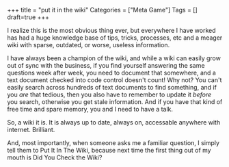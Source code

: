 +++
title = "put it in the wiki"
Categories = ["Meta Game"]
Tags = []
draft=true
+++
<p>I realize this is the most obvious thing ever, but everywhere I have worked has had a huge knowledge base of tips, tricks, processes, etc and a meager wiki with sparse, outdated, or worse, useless information.</p> <p>I have always been a champion of the wiki, and while a wiki can easily grow out of sync with the business, if you find yourself answering the same questions week after week, you need to document that somewhere, and a text document checked into code control doesn&#039;t count! Why not? You can&#039;t easily search across hundreds of text documents to find something, and if you <i>are</i> that tedious, then you also have to remember to update it <i>before</i> you search, otherwise you get stale information. And if you have that kind of free time and spare memory, you and I need to have a talk.</p> <p>So, a wiki it is. It is always up to date, always on, accessable anywhere with internet. Brilliant. </p> <p>And, most importantly, when someone asks me a familiar question, I simply tell them to Put It In The Wiki, because next time the first thing out of my mouth is Did You Check the Wiki?<br /> </p>
